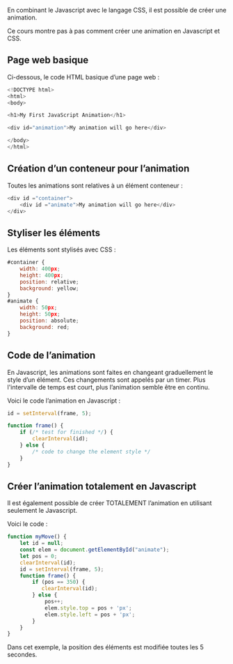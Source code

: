 En combinant le Javascript avec le langage CSS, il est possible de créer une animation. 

Ce cours montre pas à pas comment créer une animation en Javascript et CSS.

## Page web basique

Ci-dessous, le code HTML basique d’une page web :

```js
<!DOCTYPE html>
<html>
<body>

<h1>My First JavaScript Animation</h1>

<div id="animation">My animation will go here</div>

</body>
</html>
```

## Création d’un conteneur pour l’animation

Toutes les animations sont relatives à un élément conteneur :

```js
<div id ="container">
    <div id ="animate">My animation will go here</div>
</div>
```

## Styliser les éléments

Les éléments sont stylisés avec CSS :

```js
#container {
    width: 400px;
    height: 400px;
    position: relative;
    background: yellow;
}
#animate {
    width: 50px;
    height: 50px;
    position: absolute;
    background: red;
}
```

## Code de l’animation

En Javascript, les animations sont faites en changeant graduellement le style d’un élément. Ces changements sont appelés par un timer. Plus l'intervalle de temps est court, plus l’animation semble être en continu. 

Voici le code l’animation en Javascript :

```js
id = setInterval(frame, 5);

function frame() {
    if (/* test for finished */) {
        clearInterval(id);
    } else {
        /* code to change the element style */ 
    }
}
```

## Créer l’animation totalement en Javascript

Il est également possible de créer TOTALEMENT l’animation en utilisant seulement le Javascript.

Voici le code :

```js
function myMove() {
    let id = null;
    const elem = document.getElementById("animate");
    let pos = 0;
    clearInterval(id);
    id = setInterval(frame, 5);
    function frame() {
        if (pos == 350) {
           clearInterval(id);
        } else {
            pos++;
            elem.style.top = pos + 'px';
            elem.style.left = pos + 'px';
        }
    }
}
```

Dans cet exemple, la position des éléments est modifiée toutes les 5 secondes. 